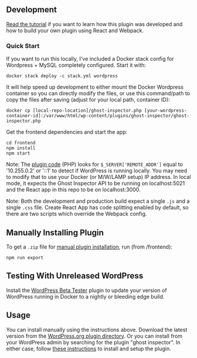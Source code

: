 ## Development

[Read the tutorial](https://ghostinspector.com/blog/develop-wordpress-plugin-with-webpack-and-react/) if you want to learn how this plugin was developed and how to build your own plugin using React and Webpack.

### Quick Start

If you want to run this locally, I've included a Docker stack config for Wordpress + MySQL completely configured. Start it with:
```
docker stack deploy -c stack.yml wordpress
```

It will help speed up development to either mount the Docker Wordpress container so you can directly modify the files, or use this command/path to copy the files after saving (adjust for your local path, container ID):

```
docker cp [local-repo-location]/ghost-inspector.php [your-wordpress-container-id]:/var/www/html/wp-content/plugins/ghost-inspector/ghost-inspector.php
```

Get the frontend dependencies and start the app:
```
cd frontend
npm install
npm start
```

Note: The [plugin code](https://github.com/ghost-inspector/wordpress-plugin/blob/master/ghost-inspector.php) (PHP) looks for `$_SERVER['REMOTE_ADDR']` equal to '10.255.0.2' or '::1' to detect if WordPress is running locally. You may need to modify that to use your Docker (or M/W/LAMP setup) IP address. In local mode, it expects the Ghost Inspector API to be running on localhost:5021 and the React app in this repo to be on localhost:3000.

Note: Both the development and production build expect a single `.js` and a single `.css` file. Create React App has code splitting enabled by default, so there are two scripts which override the Webpack config.

## Manually Installing Plugin

To get a `.zip` file for [manual plugin installation](https://codex.wordpress.org/Managing_Plugins#Manual_Plugin_Installation_by_Uploading_a_Zip_Archive), run (from /frontend):
```shell
npm run export
```

## Testing With Unreleased WordPress

Install the [WordPress Beta Tester](https://wordpress.org/plugins/wordpress-beta-tester/) plugin to update your version of WordPress running in Docker to a nightly or bleeding edge build.

## Usage

You can install manually using the instructions above. Download the latest version from the [WordPress.org plugin directory](https://wordpress.org/plugins/ghost-inspector/). Or you can install from your WordPress admin by searching for the plugin "ghost inspector". In either case, follow [these instructions](https://ghostinspector.com/blog/ghost-inspector-wordpress-plugin/) to install and setup the plugin.